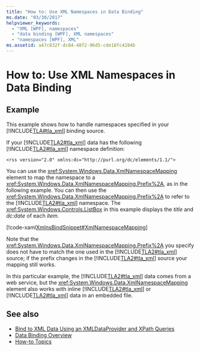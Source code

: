 ```yaml
---
title: "How to: Use XML Namespaces in Data Binding"
ms.date: "03/30/2017"
helpviewer_keywords:
  - "XML [WPF], namespaces"
  - "data binding [WPF], XML namespaces"
  - "namespaces [WPF], XML"
ms.assetid: a47c832f-dc84-48f2-96d5-cde18fc4284b
---
```

# How to: Use XML Namespaces in Data Binding
## Example
 This example shows how to handle namespaces specified in your [!INCLUDE[TLA#tla_xml](../../../../includes/tlasharptla-xml-md.md)] binding source.

 If your [!INCLUDE[TLA2#tla_xml](../../../../includes/tla2sharptla-xml-md.md)] data has the following [!INCLUDE[TLA2#tla_xml](../../../../includes/tla2sharptla-xml-md.md)] namespace definition:

 `<rss version="2.0" xmlns:dc="http://purl.org/dc/elements/1.1/">`

 You can use the <xref:System.Windows.Data.XmlNamespaceMapping> element to map the namespace to a <xref:System.Windows.Data.XmlNamespaceMapping.Prefix%2A>, as in the following example. You can then use the <xref:System.Windows.Data.XmlNamespaceMapping.Prefix%2A> to refer to the [!INCLUDE[TLA2#tla_xml](../../../../includes/tla2sharptla-xml-md.md)] namespace. The <xref:System.Windows.Controls.ListBox> in this example displays the *title* and *dc:date* of each *item*.

 [!code-xaml[XmlnsBindSnippet#XmlNamespaceMapping](~/samples/snippets/csharp/VS_Snippets_Wpf/XmlnsBindSnippet/CS/Window1.xaml#xmlnamespacemapping)]

 Note that the <xref:System.Windows.Data.XmlNamespaceMapping.Prefix%2A> you specify does not have to match the one used in the [!INCLUDE[TLA2#tla_xml](../../../../includes/tla2sharptla-xml-md.md)] source; if the prefix changes in the [!INCLUDE[TLA2#tla_xml](../../../../includes/tla2sharptla-xml-md.md)] source your mapping still works.

 In this particular example, the [!INCLUDE[TLA2#tla_xml](../../../../includes/tla2sharptla-xml-md.md)] data comes from a web service, but the <xref:System.Windows.Data.XmlNamespaceMapping> element also works with inline [!INCLUDE[TLA2#tla_xml](../../../../includes/tla2sharptla-xml-md.md)] or [!INCLUDE[TLA2#tla_xml](../../../../includes/tla2sharptla-xml-md.md)] data in an embedded file.

## See also

- [Bind to XML Data Using an XMLDataProvider and XPath Queries](how-to-bind-to-xml-data-using-an-xmldataprovider-and-xpath-queries.md)
- [Data Binding Overview](../../../desktop-wpf/data/data-binding-overview.md)
- [How-to Topics](data-binding-how-to-topics.md)
